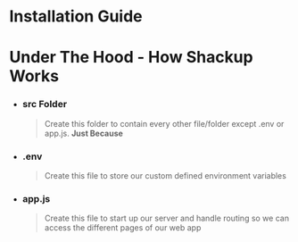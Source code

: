 # Installation Guide

# Under The Hood - How Shackup Works
* ### src Folder
    > Create this folder to contain every other file/folder except .env or app.js. __Just Because__

* ### .env 
    > Create this file to store our custom defined environment variables

* ### app.js
    > Create this file to start up our server and handle routing so we can access the different pages of our web app

